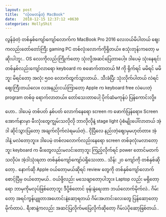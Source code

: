 ```yaml
---
layout: post
title:  "လုံဝမတန်တဲ့ MacBook"
date:   2018-12-15 12:37:12 +0630
categories: HollyShit
---
```


လွန်ခဲ့တဲ့ တစ်နှစ်ကျော်ကျော်လောက်က MacBook Pro 2016 လေးဝယ်မိပါတယ် ဈေးကလည်းတော်တော်ကြီး gaming PC တစ်လုံးလောက်ကိုရှိတယ်။ စသုံးတုန်းကတော့ မဆိုးပါဘူး.. OS လေးကိုလည်းကြိုက်တော့ သုံးလို့အဆင်ပြေတာပေါ့။ ဒါပေမဲ့ သုံးနေရင်း တစ်နှစ်လည်းကျော်လာရော keyboard က စဖောက်တာတယ် M ကို ရိုက်ရင် မမိရင် မမိဘူး မိရင်တော့ အလုံး ၅၀၀ လောက်ထွက်သွားတယ်.. သီးခံပြီး သုံးလိုက်ပါတယ် လဲရင်ဈေးကြီးတယ်လေ။ လအနည်းငယ်ကြာတော့ Apple က keyboard free လဲပေးတဲ့ program တစ်ခု ရောက်လာတယ်။ တော်သေးတာပေါ့ ပိုက်ဆံမကုန်ပဲ ပြန်ကောင်းလို့။

ဟော.. ဒါပေမဲ့ တစ်ပတ် နှစ်ပတ် လောက်နေရော screen က ဖောက်ပြန်ရော။ Screen အောက်နားမှာ မီးလုံးတွေကျွမ်းသလိုလို ဘာလိုလိုနဲ့ stage light ပုံစံမျိုးပေါ်လာတယ် အဲ့ဒါ ဆိုင်သွားပြတော့ အချက်လိုက်လဲရမယ်တဲ့.. ငိုပြီလေ နည်းတဲ့ဈေးမှမဟုတ်တာ။ အဲ့ဒါနဲ့ မလဲတော့ဘူး။ ဒါပေမဲ့ တစ်လလောက်လည်းနေရော screen တစ်ခုလုံးမလာတော့ဘူး keyboard က မီးတွေလည်းမလင်းတော့ဘူး ကြည့်လိုက်ရင် power တောင်မတက်သလိုပဲ။ အဲ့ဒါသုံးရတာ တစ်နှစ်ကျော်ကျော်ပဲရှိသေးတာ.. သိန်း ၂၀ ကျော်ကို တစ်နှစ်ဆိုတော့.. နောက်ဆို Apple ဝယ်တော့မယ်ဆိုရင် review တွေကို တစ်နှစ်ကျော်လောက်စောင့်ပြီမှ ဝယ်တော့မယ်.. ဝယ်ဖို့လည်း မသေချာတော့ပါဘူး။ Laptop လည်း မရှိတော့ရော ဘာမှကိုမလုပ်ဖြစ်တော့ဘူး ဒီပို့စ်တောင် ဖုန်းနဲ့ရေးတာ ဘယ်လောက်မိုက်လဲ.. ဂိမ်းတော့ အရင်ကွန်ပျူတာအဟောင်းနဲ့ဆော့ရတယ် ဂိမ်းအဟာင်းလေးတွေ ပြန်ဆော့တော့ မိုက်တာပဲ.. ရီးစာနဲ့ကလည်း အဆင်ပြလိုက်မပြေလိုက်ဆိုတော့ ဂိမ်းပဲပိုဆော့ဖြစ်တယ်.. 